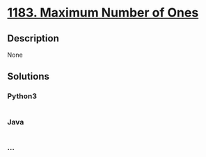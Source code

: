# [1183. Maximum Number of Ones](https://leetcode.com/problems/maximum-number-of-ones)

## Description
None


## Solutions


### Python3

```python

```

### Java

```java

```

### ...
```

```
